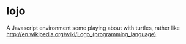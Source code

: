 lojo
====

A Javascript environment some playing about with turtles, rather like http://en.wikipedia.org/wiki/Logo_(programming_language)
